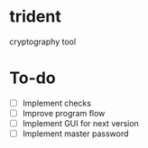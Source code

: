 # trident
cryptography tool

# To-do
- [ ] Implement checks
- [ ] Improve program flow
- [ ] Implement GUI for next version
- [ ] Implement master password
